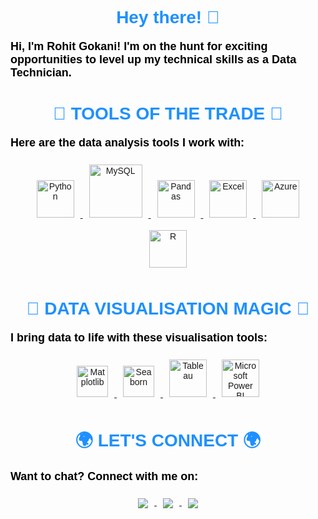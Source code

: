 <!DOCTYPE html>
<html lang="en">
<head>
  <meta charset="UTF-8">
  <meta name="viewport" content="width=device-width, initial-scale=1.0">
  <title>Rohit Gokani - Data Technician</title>
  <style>
    body {
      color: black; /* Text color set to default */
      font-family: Arial, sans-serif;
    }
    h1 {
      margin-bottom: 20px;
    }
    b {
      font-size: 18px;
    }
    a img {
      margin: 10px;
    }
  </style>
</head>
<body>
  <div align="center">
    <h1 align="center" style="color: #1E90FF;"> Hey there! 🙌 </h1>
  </div>

  <b>Hi, I'm Rohit Gokani! I'm on the hunt for exciting opportunities to level up my technical skills as a Data Technician.</b>

  <p></p>

  <div align="center">
    <h1 align="center" style="color: #1E90FF;"> 🧠 TOOLS OF THE TRADE 🧠 </h1>
  </div>

  <b>Here are the data analysis tools I work with:</b>

  <p align="center">
    <a href="#"> <img src="https://www.python.org/static/community_logos/python-logo.png" alt="Python" height="60"/> </a>
    <a href="#"> <img src="https://www.mysql.com/common/logos/logo-mysql-170x115.png" alt="MySQL" height="85"/> </a>
    <a href="#"> <img src="https://upload.wikimedia.org/wikipedia/commons/thumb/e/ed/Pandas_logo.svg/2560px-Pandas_logo.svg.png" alt="Pandas" height="60"/> </a>
    <a href="#"> <img src="https://upload.wikimedia.org/wikipedia/commons/thumb/3/34/Microsoft_Office_Excel_%282019%E2%80%93present%29.svg/512px-Microsoft_Office_Excel_%282019%E2%80%93present%29.svg.png" alt="Excel" height="60"/> </a>
    <a href="#"> <img src="https://upload.wikimedia.org/wikipedia/commons/thumb/a/a8/Microsoft_Azure_Logo.svg/187px-Microsoft_Azure_Logo.svg.png" alt="Azure" height="60"/> </a>
    <a href="#"> <img src="https://www.r-project.org/logo/Rlogo.png" alt="R" height="60"/> </a>
  </p>

  <div align="center">
    <h1 align="center" style="color: #1E90FF;"> 🎨 DATA VISUALISATION MAGIC 🎨 </h1>
  </div>

  <b>I bring data to life with these visualisation tools:</b>

  <p align="center">
    <a href="#"> <img src="https://matplotlib.org/stable/_images/sphx_glr_logos2_003.png" alt="Matplotlib" height="50"/> </a>
    <a href="#"> <img src="https://seaborn.pydata.org/_static/logo-wide-lightbg.svg" alt="Seaborn" height="50"/> </a>
    <a href="#"> <img src="https://upload.wikimedia.org/wikipedia/en/thumb/0/06/Tableau_logo.svg/1920px-Tableau_logo.svg.png" alt="Tableau" height="60"/> </a>
    <a href="#"> <img src="https://insightsoftware.com/wp-content/uploads/2018/03/blog-microsoft-power-bi-solid-color.jpg" alt="Microsoft Power BI" height="60"/> </a>
  </p>

  <div align="center">
    <h1 align="center" style="color: #1E90FF;"> 🌍 LET'S CONNECT 🌍 </h1>
  </div>

  <b>Want to chat? Connect with me on:</b>

  <p align="center">
    <a href="https://www.linkedin.com/in/rohit-gokani-47b54780/">
      <img align="center" src="https://img.shields.io/badge/linkedin-%230077B5.svg?&style=for-the-badge&logo=linkedin&logoColor=white" />
    </a>
    <a href="https://public.tableau.com/app/profile/rohit.gokani/vizzes">
      <img align="center" src="https://img.shields.io/badge/-Tableau-1e376b?style=for-the-badge&logo=tableau&logoColor=white" />
    </a>
    <a href="mailto:roygokani@hotmail.com">
      <img align="center" src="https://img.shields.io/badge/Outlook-0078D4?style=for-the-badge&logo=microsoft-outlook&logoColor=white" />
    </a>
  </p>
</body>
</html>

